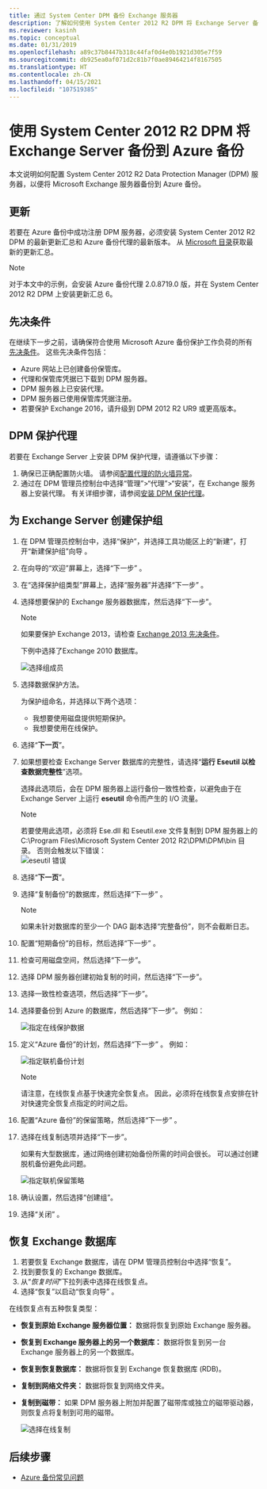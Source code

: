 ```yaml
---
title: 通过 System Center DPM 备份 Exchange 服务器
description: 了解如何使用 System Center 2012 R2 DPM 将 Exchange Server 备份到 Azure 备份
ms.reviewer: kasinh
ms.topic: conceptual
ms.date: 01/31/2019
ms.openlocfilehash: a89c37b8447b318c44faf0d4e0b1921d305e7f59
ms.sourcegitcommit: db925ea0af071d2c81b7f0ae89464214f8167505
ms.translationtype: HT
ms.contentlocale: zh-CN
ms.lasthandoff: 04/15/2021
ms.locfileid: "107519385"
---
```

# <a name="back-up-an-exchange-server-to-azure-backup-with-system-center-2012-r2-dpm"></a>使用 System Center 2012 R2 DPM 将 Exchange Server 备份到 Azure 备份

本文说明如何配置 System Center 2012 R2 Data Protection Manager (DPM) 服务器，以便将 Microsoft Exchange 服务器备份到 Azure 备份。  

## <a name="updates"></a>更新

若要在 Azure 备份中成功注册 DPM 服务器，必须安装 System Center 2012 R2 DPM 的最新更新汇总和 Azure 备份代理的最新版本。 从 [Microsoft 目录](https://catalog.update.microsoft.com/v7/site/Search.aspx?q=System%20Center%202012%20R2%20Data%20protection%20manager)获取最新的更新汇总。

> [!NOTE]
> 对于本文中的示例，会安装 Azure 备份代理 2.0.8719.0 版，并在 System Center 2012 R2 DPM 上安装更新汇总 6。
>
>

## <a name="prerequisites"></a>先决条件

在继续下一步之前，请确保符合使用 Microsoft Azure 备份保护工作负荷的所有[先决条件](backup-azure-dpm-introduction.md#prerequisites-and-limitations)。 这些先决条件包括：

* Azure 网站上已创建备份保管库。
* 代理和保管库凭据已下载到 DPM 服务器。
* DPM 服务器上已安装代理。
* DPM 服务器已使用保管库凭据注册。
* 若要保护 Exchange 2016，请升级到 DPM 2012 R2 UR9 或更高版本。

## <a name="dpm-protection-agent"></a>DPM 保护代理

若要在 Exchange Server 上安装 DPM 保护代理，请遵循以下步骤：

1. 确保已正确配置防火墙。 请参阅[配置代理的防火墙异常](/system-center/dpm/configure-firewall-settings-for-dpm)。
2. 通过在 DPM 管理员控制台中选择“管理”>“代理”>“安装”，在 Exchange 服务器上安装代理。 有关详细步骤，请参阅[安装 DPM 保护代理](/system-center/dpm/deploy-dpm-protection-agent)。

## <a name="create-a-protection-group-for-the-exchange-server"></a>为 Exchange Server 创建保护组

1. 在 DPM 管理员控制台中，选择“保护”，并选择工具功能区上的“新建”，打开“新建保护组”向导  。
2. 在向导的“欢迎”屏幕上，选择“下一步” 。
3. 在“选择保护组类型”屏幕上，选择“服务器”并选择“下一步”  。
4. 选择想要保护的 Exchange 服务器数据库，然后选择“下一步”。

   > [!NOTE]
   > 如果要保护 Exchange 2013，请检查 [Exchange 2013 先决条件](/system-center/dpm/back-up-exchange)。
   >
   >

    下例中选择了Exchange 2010 数据库。

    ![选择组成员](./media/backup-azure-backup-exchange-server/select-group-members.png)
5. 选择数据保护方法。

    为保护组命名，并选择以下两个选项：

   * 我想要使用磁盘提供短期保护。
   * 我想要使用在线保护。
6. 选择“**下一页**”。
7. 如果想要检查 Exchange Server 数据库的完整性，请选择“**运行 Eseutil 以检查数据完整性**”选项。

    选择此选项后，会在 DPM 服务器上运行备份一致性检查，以避免由于在 Exchange Server 上运行 **eseutil** 命令而产生的 I/O 流量。

   > [!NOTE]
   > 若要使用此选项，必须将 Ese.dll 和 Eseutil.exe 文件复制到 DPM 服务器上的 C:\Program Files\Microsoft System Center 2012 R2\DPM\DPM\bin 目录。 否则会触发以下错误：  
   > ![eseutil 错误](./media/backup-azure-backup-exchange-server/eseutil-error.png)
   >
   >
8. 选择“**下一页**”。
9. 选择“复制备份”的数据库，然后选择“下一步” 。

   > [!NOTE]
   > 如果未针对数据库的至少一个 DAG 副本选择“完整备份”，则不会截断日志。
   >
   >
10. 配置“短期备份”的目标，然后选择“下一步” 。
11. 检查可用磁盘空间，然后选择“下一步”。
12. 选择 DPM 服务器创建初始复制的时间，然后选择“下一步”。
13. 选择一致性检查选项，然后选择“下一步”。
14. 选择要备份到 Azure 的数据库，然后选择“下一步”。 例如：

    ![指定在线保护数据](./media/backup-azure-backup-exchange-server/specify-online-protection-data.png)
15. 定义“Azure 备份”的计划，然后选择“下一步” 。 例如：

    ![指定联机备份计划](./media/backup-azure-backup-exchange-server/specify-online-backup-schedule.png)

    > [!NOTE]
    > 请注意，在线恢复点基于快速完全恢复点。 因此，必须将在线恢复点安排在针对快速完全恢复点指定的时间之后。
    >
    >
16. 配置“Azure 备份”的保留策略，然后选择“下一步” 。
17. 选择在线复制选项并选择“下一步”。

    如果有大型数据库，通过网络创建初始备份所需的时间会很长。 可以通过创建脱机备份避免此问题。  

    ![指定联机保留策略](./media/backup-azure-backup-exchange-server/specify-online-retention-policy.png)
18. 确认设置，然后选择“创建组”。
19. 选择“关闭”  。

## <a name="recover-the-exchange-database"></a>恢复 Exchange 数据库

1. 若要恢复 Exchange 数据库，请在 DPM 管理员控制台中选择“恢复”。
2. 找到要恢复的 Exchange 数据库。
3. 从“*恢复时间*”下拉列表中选择在线恢复点。
4. 选择“恢复”以启动“恢复向导” 。

在线恢复点有五种恢复类型：

* **恢复到原始 Exchange 服务器位置：** 数据将恢复到原始 Exchange 服务器。
* **恢复到 Exchange 服务器上的另一个数据库：** 数据将恢复到另一台 Exchange 服务器上的另一个数据库。
* **恢复到恢复数据库：** 数据将恢复到 Exchange 恢复数据库 (RDB)。
* **复制到网络文件夹：** 数据将恢复到网络文件夹。
* **复制到磁带：** 如果 DPM 服务器上附加并配置了磁带库或独立的磁带驱动器，则恢复点将复制到可用的磁带。

    ![选择在线复制](./media/backup-azure-backup-exchange-server/choose-online-replication.png)

## <a name="next-steps"></a>后续步骤

* [Azure 备份常见问题](backup-azure-backup-faq.yml)
